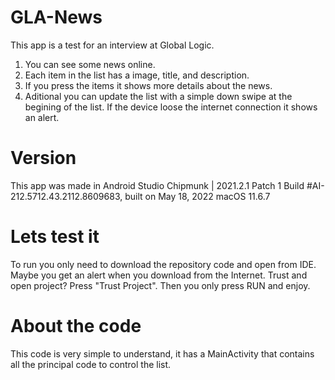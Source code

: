 # GLA-News
This app is a test for an interview at Global Logic.

1. You can see some news online.
2. Each item in the list has a image, title, and description.
3. If you press the items it shows more details about the news.
4. Aditional you can update the list with a simple down swipe at the begining of the list.
If the device loose the internet connection it shows an alert.

# Version
This app was made in Android Studio Chipmunk | 2021.2.1 Patch 1
Build #AI-212.5712.43.2112.8609683, built on May 18, 2022
macOS 11.6.7

# Lets test it
To run you only need to download the repository code and open from IDE. Maybe you get an alert when you download from the Internet. Trust and open project? Press "Trust Project". Then you only press RUN and enjoy.

# About the code
This code is very simple to understand, it has a MainActivity that contains all the principal code to control the list.
